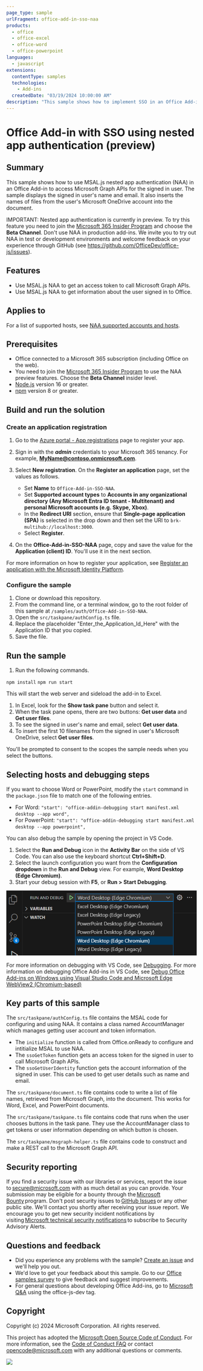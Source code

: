 ```yaml
---
page_type: sample
urlFragment: office-add-in-sso-naa
products:
  - office
  - office-excel
  - office-word
  - office-powerpoint
languages:
  - javascript
extensions:
  contentType: samples
  technologies:
    - Add-ins
  createdDate: "03/19/2024 10:00:00 AM"
description: "This sample shows how to implement SSO in an Office Add-in by using nested app authentication."
---
```


# Office Add-in with SSO using nested app authentication (preview)

## Summary

This sample shows how to use MSAL.js nested app authentication (NAA) in an Office Add-in to access Microsoft Graph APIs for the signed in user. The sample displays the signed in user's name and email. It also inserts the names of files from the user's Microsoft OneDrive account into the document.

IMPORTANT: Nested app authentication is currently in preview. To try this feature you need to join the [Microsoft 365 Insider Program](https://insider.microsoft365.com/join) and choose the **Beta Channel**. Don't use NAA in production add-ins. We invite you to try out NAA in test or development environments and welcome feedback on your experience through GitHub (see https://github.com/OfficeDev/office-js/issues).

## Features

- Use MSAL.js NAA to get an access token to call Microsoft Graph APIs.
- Use MSAL.js NAA to get information about the user signed in to Office.

## Applies to

For a list of supported hosts, see [NAA supported accounts and hosts](https://learn.microsoft.com/office/dev/add-ins/develop/enable-nested-app-authentication-in-your-add-in#naa-supported-accounts-and-hosts).

## Prerequisites

- Office connected to a Microsoft 365 subscription (including Office on the web).
- You need to join the [Microsoft 365 Insider Program](https://insider.microsoft365.com/join) to use the NAA preview features. Choose the **Beta Channel** insider level.
- [Node.js](https://nodejs.org/) version 16 or greater.
- [npm](https://docs.npmjs.com/downloading-and-installing-node-js-and-npm) version 8 or greater.

## Build and run the solution

### Create an application registration

1. Go to the [Azure portal - App registrations](https://go.microsoft.com/fwlink/?linkid=2083908) page to register your app.
1. Sign in with the ***admin*** credentials to your Microsoft 365 tenancy. For example, **MyName@contoso.onmicrosoft.com**.
1. Select **New registration**. On the **Register an application** page, set the values as follows.

    - Set **Name** to `Office-Add-in-SSO-NAA`.
    - Set **Supported account types** to **Accounts in any organizational directory (Any Microsoft Entra ID tenant - Multitenant) and personal Microsoft accounts (e.g. Skype, Xbox)**.
    - In the **Redirect URI** section, ensure that **Single-page application (SPA)** is selected in the drop down and then set the URI to `brk-multihub://localhost:3000`.
    - Select **Register**.

1. On the **Office-Add-in-SSO-NAA** page, copy and save the value for the **Application (client) ID**. You'll use it in the next section.

For more information on how to register your application, see [Register an application with the Microsoft Identity Platform](https://learn.microsoft.com/graph/auth-register-app-v2).

### Configure the sample

1. Clone or download this repository.
1. From the command line, or a terminal window, go to the root folder of this sample at `/samples/auth/Office-Add-in-SSO-NAA`.
1. Open the `src/taskpane/authConfig.ts` file.
1. Replace the placeholder "Enter_the_Application_Id_Here" with the Application ID that you copied.
1. Save the file.

## Run the sample

1. Run the following commands.

`npm install`
`npm run start`

This will start the web server and sideload the add-in to Excel.

1. In Excel, look for the **Show task pane** button and select it.
1. When the task pane opens, there are two buttons: **Get user data** and **Get user files**.
1. To see the signed in user's name and email, select **Get user data**.
1. To insert the first 10 filenames from the signed in user's Microsoft OneDrive, select **Get user files**.

You'll be prompted to consent to the scopes the sample needs when you select the buttons.  

## Selecting hosts and debugging steps

If you want to choose Word or PowerPoint, modify the `start` command in the `package.json` file to match one of the following entries.
- For Word: `"start": "office-addin-debugging start manifest.xml desktop --app word",`
- For PowerPoint: `"start": "office-addin-debugging start manifest.xml desktop --app powerpoint",`

You can also debug the sample by opening the project in VS Code.

1. Select the **Run and Debug** icon in the **Activity Bar** on the side of VS Code. You can also use the keyboard shortcut **Ctrl+Shift+D**.
1. Select the launch configuration you want from the **Configuration dropdown** in the **Run and Debug** view. For example, **Word Desktop (Edge Chromium)**.
1. Start your debug session with **F5**, or **Run > Start Debugging**.

![VS Code debug view](./assets/vs-code-debug-view.png)

For more information on debugging with VS Code, see [Debugging](https://code.visualstudio.com/Docs/editor/debugging). For more information on debugging Office Add-ins in VS Code, see [Debug Office Add-ins on Windows using Visual Studio Code and Microsoft Edge WebView2 (Chromium-based)](https://learn.microsoft.com/office/dev/add-ins/testing/debug-desktop-using-edge-chromium)

## Key parts of this sample

The `src/taskpane/authConfig.ts` file contains the MSAL code for configuring and using NAA. It contains a class named AccountManager which manages getting user account and token information.

- The `initialize` function is called from Office.onReady to configure and intitialize MSAL to use NAA.
- The `ssoGetToken` function gets an access token for the signed in user to call Microsoft Graph APIs.
- The `ssoGetUserIdentity` function gets the account information of the signed in user. This can be used to get user details such as name and email.

The `src/taskpane/document.ts` file contains code to write a list of file names, retrieved from Microsoft Graph, into the document. This works for Word, Excel, and PowerPoint documents.

The `src/taskpane/taskpane.ts` file contains code that runs when the user chooses buttons in the task pane. They use the AccountManager class to get tokens or user information depending on which button is chosen.

The `src/taskpane/msgraph-helper.ts` file contains code to construct and make a REST call to the Microsoft Graph API.

## Security reporting

If you find a security issue with our libraries or services, report the issue to [secure@microsoft.com](mailto:secure@microsoft.com) with as much detail as you can provide. Your submission may be eligible for a bounty through the [Microsoft Bounty](https://aka.ms/bugbounty) program. Don't post security issues to [GitHub Issues](https://github.com/AzureAD/microsoft-authentication-library-for-android/issues) or any other public site. We'll contact you shortly after receiving your issue report. We encourage you to get new security incident notifications by visiting [Microsoft technical security notifications](https://technet.microsoft.com/security/dd252948) to subscribe to Security Advisory Alerts.

## Questions and feedback

- Did you experience any problems with the sample? [Create an issue](https://github.com/OfficeDev/Office-Add-in-samples/issues/new/choose) and we'll help you out.
- We'd love to get your feedback about this sample. Go to our [Office samples survey](https://aka.ms/OfficeSamplesSurvey) to give feedback and suggest improvements.
- For general questions about developing Office Add-ins, go to [Microsoft Q&A](https://learn.microsoft.com/answers/topics/office-js-dev.html) using the office-js-dev tag.

## Copyright

Copyright (c) 2024 Microsoft Corporation. All rights reserved.

This project has adopted the [Microsoft Open Source Code of Conduct](https://opensource.microsoft.com/codeofconduct/). For more information, see the [Code of Conduct FAQ](https://opensource.microsoft.com/codeofconduct/faq/) or contact [opencode@microsoft.com](mailto:opencode@microsoft.com) with any additional questions or comments.

<img src="https://pnptelemetry.azurewebsites.net/pnp-officeaddins/samples/office-add-in-sso-naa" />
